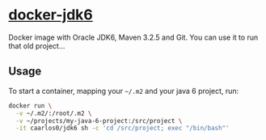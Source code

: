 # [docker-jdk6](https://registry.hub.docker.com/u/caarlos0/jdk6/)

Docker image with Oracle JDK6, Maven 3.2.5 and Git. You can use it to
run that old project...

## Usage

To start a container, mapping your `~/.m2` and your java 6 project, run:

```bash
docker run \
  -v ~/.m2/:/root/.m2 \
  -v ~/projects/my-java-6-project:/src/project \
  -it caarlos0/jdk6 sh -c 'cd /src/project; exec "/bin/bash"'
```
